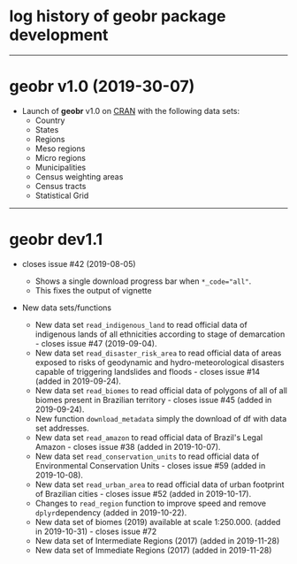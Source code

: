 # log history of geobr package development

-------------------------------------------------------
# geobr v1.0 (2019-30-07)

* Launch of **geobr** v1.0 on [CRAN](https://cran.r-project.org/web/packages/geobr/index.html) with the following data sets:
  * Country
  * States
  * Regions
  * Meso regions
  * Micro regions
  * Municipalities
  * Census weighting areas
  * Census tracts
  * Statistical Grid 

-------------------------------------------------------
# geobr dev1.1

* closes issue #42 (2019-08-05)
  * Shows a single download progress bar when `*_code="all"`. 
  * This fixes the output of vignette

* New data sets/functions
  * New data set `read_indigenous_land` to read official data of indigenous lands of all ethnicities according to stage of demarcation - closes issue #47 (2019-09-04).
  * New data set `read_disaster_risk_area` to read official data of areas exposed to risks of geodynamic and hydro-meteorological disasters capable of triggering landslides and floods - closes issue #14 (added in 2019-09-24).
  * New data set `read_biomes` to read official data of polygons of all of all biomes present in Brazilian territory - closes issue #45 (added in 2019-09-24).
  * New function `download_metadata` simply the download of df with data set addresses.
  * New data set `read_amazon` to read official data of Brazil's Legal Amazon - closes issue #38 (added in 2019-10-07).
  * New data set `read_conservation_units` to read official data of Environmental Conservation Units - closes issue #59 (added in 2019-10-08).
  * New data set `read_urban_area` to read official data of urban footprint of Brazilian cities - closes issue #52 (added in 2019-10-17).
  * Changes to `read_region` function to improve speed and remove `dplyr`dependency (added in 2019-10-22).
  * New data set of biomes (2019) available at scale 1:250.000. (added in 2019-10-31) - closes issue #72
  * New data set of Intermediate Regions (2017) (added in 2019-11-28)
  * New data set of Immediate Regions (2017) (added in 2019-11-28)
